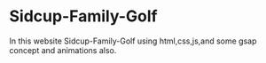 # Sidcup-Family-Golf
In this website  Sidcup-Family-Golf using html,css,js,and some gsap concept and animations also.
